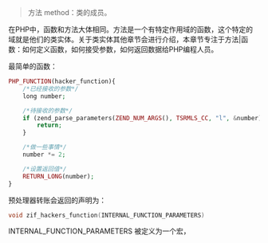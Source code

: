 <!--
author: 刘青
date: 2016-05-15
title: PHP核心：函数的使用
tags: interal_of_php functions
category: php/manual
status: draft
summary: 
-->
> 方法 method：类的成员。

在PHP中，函数和方法大体相同。方法是一个有特定作用域的函数，这个特定的域就是他们的类实体。关于类实体其他章节会进行介绍，本章节专注于方法|函数：如何定义函数，如何接受参数，如何返回数据给PHP编程人员。

最简单的函数：
```php
PHP_FUNCTION(hacker_function){
	/*已经接收的参数*/
	long number;

	/*待接收的参数*/
	if (zend_parse_parameters(ZEND_NUM_ARGS(), TSRMLS_CC, "l", &number) != SUCCESS){
		return;
	}

	/*做一些事情*/
	number *= 2;

	/*设置返回值*/
	RETURN_LONG(number);
}
```

预处理器转账会返回的声明为：
```cpp
void zif_hackers_function(INTERNAL_FUNCTION_PARAMETERS)
```
INTERNAL_FUNCTION_PARAMETERS 被定义为一个宏，
